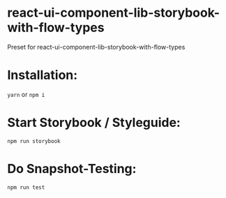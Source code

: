 # react-ui-component-lib-storybook-with-flow-types
Preset for react-ui-component-lib-storybook-with-flow-types

# Installation:
```yarn```
  or
```npm i```

# Start Storybook / Styleguide:
```npm run storybook```

# Do Snapshot-Testing:
```npm run test```
